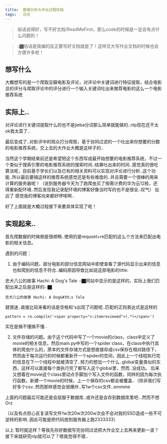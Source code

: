 ```yaml
---
title:	数据分析大作业过程存档
tags:	日志
---
```


> 俗话说得好，写不好文档/ReadMeFirst，那么code的时候是一定会有点什么问题的！

>

> 👆🏿俗话是我编的反正要写好文档就是了！这样交大写作业文档的时候也会方便许多呢！

## 想写什么

大概想写的是一个爬取豆瓣电影及评论，对评论中关键词进行特征提取，结合电影总的评分与爬取评论中的评分进行一个输入关键词吐出来推荐电影的这么一个电影推荐系统

## 实际上..

对评论进行关键词提取什么的也不是jieba分词那么简单就能做的..nlp现在还不太ok我太菜了..

最后变成了..对影评中的观众打分爬取，基于协同过滤的一个吐出来你想要的分数的电影推荐系统，交上去的大作业大概是这样子的..

当然这个学期结束前还是希望把这个东西写成最开始想要的电影推荐系统，不过一个类似于搜索引擎的电影推荐系统的搜索时间..结果吐出来的时间..感觉真的很吃算法呢，目前基于学长们以及已有的相关资料可以实现对评论进行分析..这个功能..所以最后要搞这样的推荐系统感觉还是有些难度的..并且需要一个很棒的用来计算的服务器呢！（说到服务器今天为了跑爬虫买了按需计费的华为云12核，还得重新配环境..然后发现我记录配环境的博客好像当时写的也不是很全..叹气） 扯远了 感觉我的博客向来都好啰嗦啊..

好了上面就是大概过程接下来要具体实现了呢！

## 实现起来..

首先爬数据的时候倒是很顺畅..使用的是requset+re匹配的这么个方法来匹配出电影的相关信息。

遇到的问题：

1. 由于编码问题，部分电影的部分信息网站中即使查看了源代码显示出来的信息也和爬到的信息不符合..编码原因导致比如说这部电影的title:

忠犬八公的故事 Hachi: A Dog's Tale 👈🏿网站中显示的是这样的，实际上我们匹配出来之后是这样的👉🏿
```
忠犬八公的故事 Hachi: A Dog&#39;s Tale
```
就很迷..直接比较来看的话是空格和's出现了问题呢..匹配的正则表达式是这样的
```
pattern = re.compile('<span property="v:itemreviewed">(.*)</span>')
 ```
实在是搞不懂搞不懂..

2. 文件存储的问题。由于这个代码中写了一个movie的class，class中定义了movie的相关信息，然后main.py中写的一个spider class，在class中执行具体的爬虫什么的，原本的文件存储方式是想直接存成csv保存在相对路径下，然而由于每次运行的时候都重新开一个spider的空间，因此上一个线程执行完的信息在下一个线程中就被清空了..努力的想加一个什么..global变量类似的东西，这样可以直接每个类执行完了都写入这个global里，然而..没成功。    后来又想着在movie这个class里动点手脚加个写入文件的函数，同样的因为每次执行函数，新建一个movie的时候，上一个保存的csv都会被覆盖..（除非我们写好多个csv..然而那样感觉会很爆炸..写1w个csv文件..emmme

上面的问题最后可能还是会屈服于数据库..或许还是会存到数据库里吧...然而不想Orz

（以及有点担心反复读写文件1w次20w次200w次会不会对我的SSD造成一些不可逆转的影响..因此可能是把代码放到服务器上跑2333333）

以上 暂时就这样？等我先存好数据写完协同过滤把大作业交上去再来更新一波？接下来就研究nlp就可以了？嗯我觉得不错..